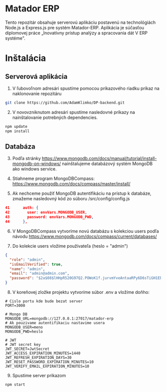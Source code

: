 # Matador ERP
Tento repozitár obsahuje serverovú aplikáciu postavenú na technológiách Node.js a Express.js pre systém Matador-ERP. Aplikácia je súčasťou diplomovej práce „Inovatívny prístup analýzy a spracovania dát V ERP systéme".

# Inštalácia
## Serverová aplikácia
1. V ľubovoľnom adresári spustíme pomocou príkazového riadku príkaz na naklonovanie repozitáru

```bash
git clone https://github.com/AdamKlimko/DP-backend.git
```

2. V novovzniknutom adresári spustíme nasledovné príkazy na nainštalovanie potrebných dependencies.

```bash
npm update
npm install
```

## Databáza
3. Podľa stránky https://www.mongodb.com/docs/manual/tutorial/install-mongodb-on-windows/ nainštalujeme databázový systém MongoDB ako windows service.

4. Stiahneme program MongoDBCompass: https://www.mongodb.com/docs/compass/master/install/

5. Ak nechceme použiť MongoDB autentifikáciu na prístup k databáze, zmažeme nasledovný kód zo súboru /src/config/config.js
```json
41      auth: {
42        user: envVars.MONGODB_USER,
43        password: envVars.MONGODB_PWD,
44      },
```

6. V MongoDBCompass vytvoríme novú databázu s kolekciou users podľa návodu https://www.mongodb.com/docs/compass/current/databases/

7. Do kolekcie users vložíme používateľa (heslo = "admin")
```json
{
  "role": "admin",
  "isEmailVerified": true,
  "name": "admin",
  "email": "admin@admin.com",
  "password": "$2a$08$lHHpR520G97Q2.POWoK1f.jurvmYveAntaaRPy6D6sTiGH1EbRS9q",
}
```

8. V koreňovej zložke projektu vytvoríme súbor .env a vložíme doňho:
```env
# Cislo portu kde bude bezat server
PORT=3000

# Mongo DB
MONGODB_URL=mongodb://127.0.0.1:27017/matador-erp
# Ak pouzivame autentifikaciu nastavime usera
MONGODB_USER=meno
MONGODB_PWD=heslo

# JWT
# JWT secret key
JWT_SECRET=JwtSecret
JWT_ACCESS_EXPIRATION_MINUTES=1440
JWT_REFRESH_EXPIRATION_DAYS=30
JWT_RESET_PASSWORD_EXPIRATION_MINUTES=10
JWT_VERIFY_EMAIL_EXPIRATION_MINUTES=10

```

9. Spustime server prikazom
```bash
npm start
```
